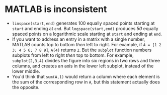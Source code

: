 # MATLAB is inconsistent

 - `linspace(start,end)` generates 100 equally spaced points starting at `start` and ending at `end`. But `logspace(start,end)` produces _50_ equally spaced points on a logarithmic scale starting at `start` and ending at `end`.
 - If you want to address an entry in a matrix with a single number, MATLAB counts top to bottom _then_ left to right. For example, if `A = [1 2 3; 4 5 6; 7 8 9]`, `A(4)` returns `2`. But the `subplot` function numbers subplots from left to right _then_ top to bottom. For example, `subplot(2,3,4)` divides the figure into six regions in two rows and three columns, and creates an axis in the lower left subplot, instead of the lower middle.
 - You'd think that `sum(A,1)` would return a column where each element is the sum of the corresponding row in `A`, but this statement actually does the opposite. 
